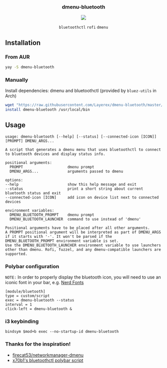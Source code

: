 <div align="center">
<h3>dmenu-bluetooth</h3>
<img src="https://github.com/ClydeDroid/rofi-bluetooth/raw/master/.meta/menu.gif">

`bluetoothctl` `rofi` `dmenu`

</div>

## Installation
### From AUR

``` sh
yay -S dmenu-bluetooth
```

### Manually

Install dependencies: dmenu and bluetoothctl (provided by `bluez-utils` in Arch)

``` sh
wget "https://raw.githubusercontent.com/Layerex/dmenu-bluetooth/master/dmenu-bluetooth"
install dmenu-bluetooth /usr/local/bin
```

## Usage

```
usage: dmenu-bluetooth [--help] [--status] [--connected-icon [ICON]] [PROMPT] DMENU_ARGS...

A script that generates a dmenu menu that uses bluetoothctl to connect to bluetooth devices and display status info.

positional arguments:
  PROMPT                    dmenu prompt
  DMENU_ARGS...             arguments passed to dmenu

options:
--help                      show this help message and exit
--status                    print a short string about current bluetooth status and exit
--connected-icon [ICON]     add icon on device list next to connected devices

environment variables:
  DMENU_BLUETOOTH_PROMPT    dmenu prompt
  DMENU_BLUETOOTH_LAUNCHER  command to use instead of 'dmenu'

Positional arguments have to be placed after all other arguments.
A PROMPT positional argument will be interpreted as part of DMENU_ARGS if it starts with '-'. It won't be parsed if the DMENU_BLUETOOTH_PROMPT environment variable is set.
Use the DMENU_BLUETOOTH_LAUNCHER environment variable to use launchers other than dmenu. Rofi, fuzzel, and any dmenu-compatible launchers are supported.
```

### Polybar configuration

`NOTE:` In order to properly display the bluetooth icon, you will need to use an iconic font in your bar, e.g. [Nerd Fonts](https://github.com/ryanoasis/nerd-fonts)

```
[module/bluetooth]
type = custom/script
exec = dmenu-bluetooth --status
interval = 1
click-left = dmenu-bluetooth &
```

### i3 keybinding

```
bindsym $mod+b exec --no-startup-id dmenu-bluetooth
```

### Thanks for the inspiration!

- [firecat53/networkmanager-dmenu](https://github.com/firecat53/networkmanager-dmenu)
- [x70b1's bluetoothctl polybar script](https://github.com/polybar/polybar-scripts/tree/master/polybar-scripts/system-bluetooth-bluetoothctl)
